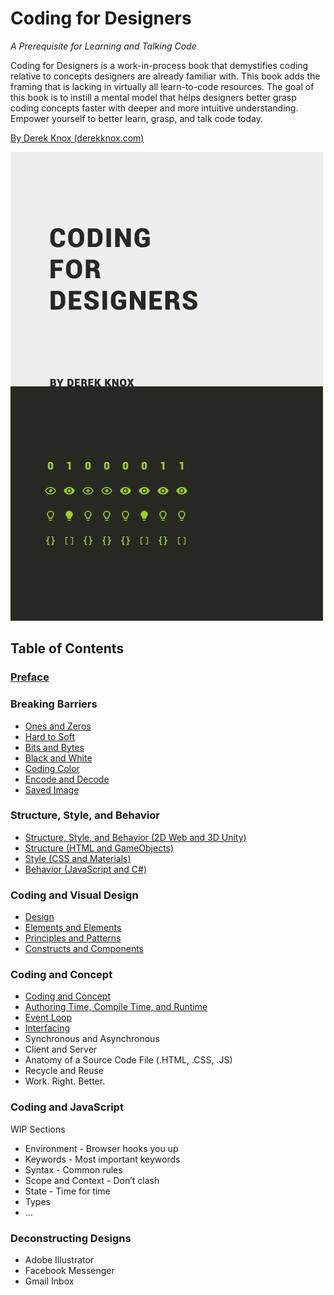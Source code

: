 # Coding for Designers

*A Prerequisite for Learning and Talking Code*

Coding for Designers is a work-in-process book that demystifies coding relative to concepts designers are already familiar with. This book adds the framing that is lacking in virtually all learn-to-code resources. The goal of this book is to instill a mental model that helps designers better grasp coding concepts faster with deeper and more intuitive understanding. Empower yourself to better learn, grasp, and talk code today.

[By Derek Knox (derekknox.com)](http://www.derekknox.com)

![Coding for Designers](Coding%20For%20Designers/cover-coding-for-designers.jpg "Coding for Designers")

## Table of Contents

### [Preface](Coding%20For%20Designers/Preface.md)

### Breaking Barriers
- [Ones and Zeros](Breaking%20Barriers/Ones%20and%20Zeros.md)
- [Hard to Soft](Breaking%20Barriers/Hard%20to%20Soft.md)
- [Bits and Bytes](Breaking%20Barriers/Bits%20and%20Bytes.md)
- [Black and White](Breaking%20Barriers/Black%20and%20White.md)
- [Coding Color](Breaking%20Barriers/Coding%20Color.md)
- [Encode and Decode](Breaking%20Barriers/Encode%20and%20Decode.md)
- [Saved Image](Breaking%20Barriers/Saved%20Image.md)

### Structure, Style, and Behavior
- [Structure, Style, and Behavior (2D Web and 3D Unity)](Structure%20Style%20Behavior/Structure%2C%20Style%2C%20and%20Behavior.md)
- [Structure (HTML and GameObjects)](Structure%20Style%20Behavior/Structure.md)
- [Style (CSS and Materials)](Structure%20Style%20Behavior/Style.md)
- [Behavior (JavaScript and C#)](Structure%20Style%20Behavior/Behavior.md)

### Coding and Visual Design
- [Design](Coding%20and%20Visual%20Design/Design.md)
- [Elements and Elements](Coding%20and%20Visual%20Design/Elements%20and%20Elements.md)
- [Principles and Patterns](Coding%20and%20Visual%20Design/Principles%20and%20Patterns.md)
- [Constructs and Components](Coding%20and%20Visual%20Design/Constructs%20and%20Components.md)

### Coding and Concept
- [Coding and Concept](Coding%20and%20Concept/Coding%20and%20Concept.md)
- [Authoring Time, Compile Time, and Runtime](Coding%20and%20Concept/Authoring%20Time,%20Compile%20Time,%20and%20Runtime.md)
- [Event Loop](Coding%20and%20Concept/Event%20Loop.md)
- [Interfacing](Coding%20and%20Concept/Interfacing.md)
- Synchronous and Asynchronous
- Client and Server
- Anatomy of a Source Code File (.HTML, .CSS, .JS)
- Recycle and Reuse
- Work. Right. Better.

### Coding and JavaScript
WIP Sections
- Environment - Browser hooks you up
- Keywords - Most important keywords
- Syntax - Common rules
- Scope and Context - Don’t clash
- State - Time for time
- Types
- ...

### Deconstructing Designs
- Adobe Illustrator
- Facebook Messenger
- Gmail Inbox
